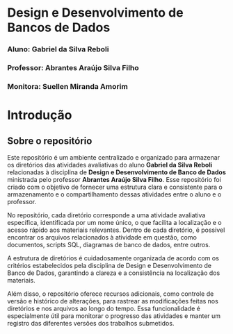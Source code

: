 # Design e Desenvolvimento de Bancos de Dados

### **Aluno:** Gabriel da Silva Reboli

### **Professor:** Abrantes Araújo Silva Filho

### **Monitora:** Suellen Miranda Amorim

# Introdução

## Sobre o repositório

Este repositório é um ambiente centralizado e organizado para armazenar os diretórios das atividades avaliativas do aluno **Gabriel da Silva Reboli** relacionadas à disciplina de **Design e Desenvolvimento de Banco de Dados** ministrada pelo professor **Abrantes Araújo Silva Filho**. Esse repositório foi criado com o objetivo de fornecer uma estrutura clara e consistente para o armazenamento e o compartilhamento dessas atividades entre o aluno e o professor.

No repositório, cada diretório corresponde a uma atividade avaliativa específica, identificada por um nome único, o que facilita a localização e o acesso rápido aos materiais relevantes. Dentro de cada diretório, é possivel encontrar os arquivos relacionados à atividade em questão, como documentos, scripts SQL, diagramas de banco de dados, entre outros.

A estrutura de diretórios é cuidadosamente organizada de acordo com os critérios estabelecidos pela disciplina de Design e Desenvolvimento de Banco de Dados, garantindo a clareza e a consistência na localização dos materiais. 

Além disso, o repositório oferece recursos adicionais, como controle de versão e histórico de alterações, para rastrear as modificações feitas nos diretórios e nos arquivos ao longo do tempo. Essa funcionalidade é especialmente útil para monitorar o progresso das atividades e manter um registro das diferentes versões dos trabalhos submetidos.






